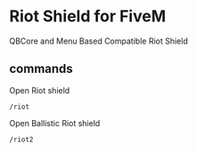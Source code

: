 # Riot Shield for FiveM
QBCore and Menu Based Compatible
Riot Shield

## commands

Open Riot shield
```
/riot
```
Open Ballistic Riot shield
```
/riot2
```
